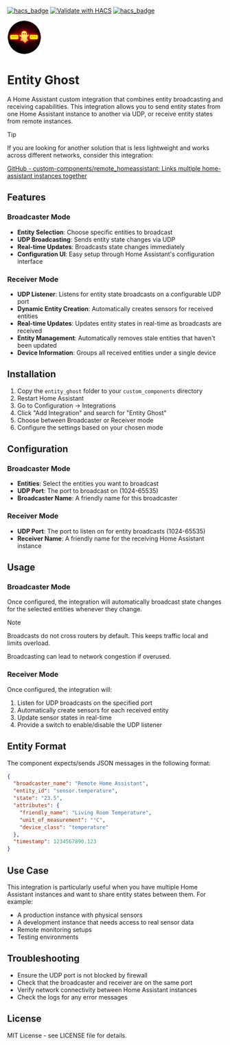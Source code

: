[![hacs_badge](https://img.shields.io/github/v/release/haedwin/homeassistant-entity_ghost)](https://github.com/haedwin/homeassistant-entity_ghost)
[![Validate with HACS](https://github.com/HAEdwin/homeassistant-entity_ghost/actions/workflows/validate%20with%20HACS.yaml/badge.svg)](https://github.com/HAEdwin/homeassistant-entity_ghost/actions/workflows/validate%20with%20HACS.yaml)
[![hacs_badge](https://img.shields.io/maintenance/yes/2025)](https://github.com/haedwin/homeassistant-entity_ghost)

<img src="https://github.com/HAEdwin/homeassistant-entity_ghost/blob/main/icon.png" alt="Entity ghost" width="80" height="80"/>

# Entity Ghost

A Home Assistant custom integration that combines entity broadcasting and receiving capabilities. This integration allows you to send entity states from one Home Assistant instance to another via UDP, or receive entity states from remote instances.

> [!TIP]
> If you are looking for another solution that is less lightweight and works across different networks, consider this integration:
> 
> [GitHub - custom-components/remote_homeassistant: Links multiple home-assistant instances together](https://github.com/custom-components/remote_homeassistant)


## Features

### Broadcaster Mode
- **Entity Selection**: Choose specific entities to broadcast
- **UDP Broadcasting**: Sends entity state changes via UDP
- **Real-time Updates**: Broadcasts state changes immediately
- **Configuration UI**: Easy setup through Home Assistant's configuration interface

### Receiver Mode
- **UDP Listener**: Listens for entity state broadcasts on a configurable UDP port
- **Dynamic Entity Creation**: Automatically creates sensors for received entities
- **Real-time Updates**: Updates entity states in real-time as broadcasts are received
- **Entity Management**: Automatically removes stale entities that haven't been updated
- **Device Information**: Groups all received entities under a single device

## Installation

1. Copy the `entity_ghost` folder to your `custom_components` directory
2. Restart Home Assistant
3. Go to Configuration → Integrations
4. Click "Add Integration" and search for "Entity Ghost"
5. Choose between Broadcaster or Receiver mode
6. Configure the settings based on your chosen mode

## Configuration

### Broadcaster Mode
- **Entities**: Select the entities you want to broadcast
- **UDP Port**: The port to broadcast on (1024-65535)
- **Broadcaster Name**: A friendly name for this broadcaster

### Receiver Mode
- **UDP Port**: The port to listen on for entity broadcasts (1024-65535)
- **Receiver Name**: A friendly name for the receiving Home Assistant instance

## Usage

### Broadcaster Mode
Once configured, the integration will automatically broadcast state changes for the selected entities whenever they change.

> [!NOTE]
> Broadcasts do not cross routers by default. This keeps traffic local and limits overload.
> 
> Broadcasting can lead to network congestion if overused.

### Receiver Mode
Once configured, the integration will:
1. Listen for UDP broadcasts on the specified port
2. Automatically create sensors for each received entity
3. Update sensor states in real-time
4. Provide a switch to enable/disable the UDP listener

## Entity Format

The component expects/sends JSON messages in the following format:

```json
{
  "broadcaster_name": "Remote Home Assistant",
  "entity_id": "sensor.temperature",
  "state": "23.5",
  "attributes": {
    "friendly_name": "Living Room Temperature",
    "unit_of_measurement": "°C",
    "device_class": "temperature"
  },
  "timestamp": 1234567890.123
}
```

## Use Case

This integration is particularly useful when you have multiple Home Assistant instances and want to share entity states between them. For example:
- A production instance with physical sensors
- A development instance that needs access to real sensor data
- Remote monitoring setups
- Testing environments

## Troubleshooting

- Ensure the UDP port is not blocked by firewall
- Check that the broadcaster and receiver are on the same port
- Verify network connectivity between Home Assistant instances
- Check the logs for any error messages

## License

MIT License - see LICENSE file for details.
